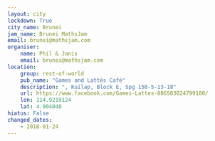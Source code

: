 ```yaml
---
layout: city                                           
lockdown: True
city_name: Brunei
jam_name: Brunei MathsJam
email: brunei@mathsjam.com
organiser:
    name: Phil & Janis
    email: brunei@mathsjam.com
location:
    group: rest-of-world
    pub_name: "Games and Lattés Café"
    description: ", Kuilap, Block E, Spg 150-5-13-18"
    url: https://www.facebook.com/Games-Lattes-886503024799100/
    lon: 114.9219124
    lat: 4.904048
hiatus: False
changed_dates:
    - 2018-01-24
---
```


